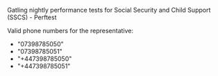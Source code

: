 Gatling nightly performance tests for Social Security and Child Support (SSCS) - Perftest

Valid phone numbers for the representative:
  - "07398785050"
  - "07398785051"
  - "+447398785050"
  - "+447398785051"

                
